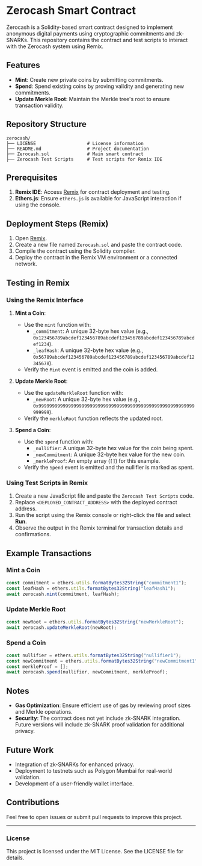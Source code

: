 # Zerocash Smart Contract

Zerocash is a Solidity-based smart contract designed to implement anonymous digital payments using cryptographic commitments and zk-SNARKs. This repository contains the contract and test scripts to interact with the Zerocash system using Remix.

## Features
- **Mint**: Create new private coins by submitting commitments.
- **Spend**: Spend existing coins by proving validity and generating new commitments.
- **Update Merkle Root**: Maintain the Merkle tree's root to ensure transaction validity.

## Repository Structure
```
zerocash/
├── LICENSE                   # License information
├── README.md                 # Project documentation
├── Zerocash.sol              # Main smart contract
├── Zerocash Test Scripts     # Test scripts for Remix IDE
```

## Prerequisites
1. **Remix IDE**: Access [Remix](https://remix.ethereum.org) for contract deployment and testing.
2. **Ethers.js**: Ensure `ethers.js` is available for JavaScript interaction if using the console.

## Deployment Steps (Remix)
1. Open [Remix](https://remix.ethereum.org).
2. Create a new file named `Zerocash.sol` and paste the contract code.
3. Compile the contract using the Solidity compiler.
4. Deploy the contract in the Remix VM environment or a connected network.

## Testing in Remix

### Using the Remix Interface
1. **Mint a Coin**:
   - Use the `mint` function with:
     - `_commitment`: A unique 32-byte hex value (e.g., `0x123456789abcdef123456789abcdef123456789abcdef123456789abcdef1234`).
     - `_leafHash`: A unique 32-byte hex value (e.g., `0x56789abcdef123456789abcdef123456789abcdef123456789abcdef12345678`).
   - Verify the `Mint` event is emitted and the coin is added.

2. **Update Merkle Root**:
   - Use the `updateMerkleRoot` function with:
     - `_newRoot`: A unique 32-byte hex value (e.g., `0x9999999999999999999999999999999999999999999999999999999999999999`).
   - Verify the `merkleRoot` function reflects the updated root.

3. **Spend a Coin**:
   - Use the `spend` function with:
     - `_nullifier`: A unique 32-byte hex value for the coin being spent.
     - `_newCommitment`: A unique 32-byte hex value for the new coin.
     - `_merkleProof`: An empty array (`[]`) for this example.
   - Verify the `Spend` event is emitted and the nullifier is marked as spent.

### Using Test Scripts in Remix
1. Create a new JavaScript file and paste the `Zerocash Test Scripts` code.
2. Replace `<DEPLOYED_CONTRACT_ADDRESS>` with the deployed contract address.
3. Run the script using the Remix console or right-click the file and select **Run**.
4. Observe the output in the Remix terminal for transaction details and confirmations.

## Example Transactions
### Mint a Coin
```javascript
const commitment = ethers.utils.formatBytes32String("commitment1");
const leafHash = ethers.utils.formatBytes32String("leafHash1");
await zerocash.mint(commitment, leafHash);
```

### Update Merkle Root
```javascript
const newRoot = ethers.utils.formatBytes32String("newMerkleRoot");
await zerocash.updateMerkleRoot(newRoot);
```

### Spend a Coin
```javascript
const nullifier = ethers.utils.formatBytes32String("nullifier1");
const newCommitment = ethers.utils.formatBytes32String("newCommitment1");
const merkleProof = [];
await zerocash.spend(nullifier, newCommitment, merkleProof);
```

## Notes
- **Gas Optimization**: Ensure efficient use of gas by reviewing proof sizes and Merkle operations.
- **Security**: The contract does not yet include zk-SNARK integration. Future versions will include zk-SNARK proof validation for additional privacy.

## Future Work
- Integration of zk-SNARKs for enhanced privacy.
- Deployment to testnets such as Polygon Mumbai for real-world validation.
- Development of a user-friendly wallet interface.

## Contributions
Feel free to open issues or submit pull requests to improve this project.

---

### License
This project is licensed under the MIT License. See the LICENSE file for details.

